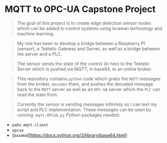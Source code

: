 # MQTT to OPC-UA Capstone Project
> The goal of this project is to create edge detection sensor nodes which can be added to control systems using lorawan technology and machine learning.

> My role has been to develop a bridge between a Raspberry PI (sensor), a Tektelic Gateway and Server, as well as a bridge between the server and a PLC.

> The sensor sends the state of the control (in hex) to the Tektelic Server which is pushed via MQTT, in base64, to an online broker.

> This repository contains `python` code which grabs the `MQTT` messages from the broker, `decodes` them, and pushes the decoded message back to the `MQTT` server as well as an `OPC-UA` server which the `PLC` can read the state from.

> Currently the sensor is sending messages infinitely so I can test my script and PLC implementation. These messages can be seen by running: `mqtt-OPCUA.py`
> Python packages needed:
- `paho.mqtt.client`
- `opcua`
- [`base64`][https://docs.python.org/3/library/base64.html]
